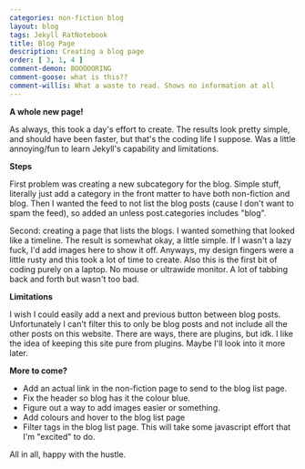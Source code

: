 ```yaml
---
categories: non-fiction blog
layout: blog
tags: Jekyll RatNotebook
title: Blog Page
description: Creating a blog page
order: [ 3, 1, 4 ]
comment-demon: BOOOOORING
comment-goose: what is this??
comment-willis: What a waste to read. Shows no information at all
---
```


**A whole new page!**

As always, this took a day's effort to create. The results look pretty simple, and should have been faster, but that's the coding life I suppose. Was a little annoying/fun to learn Jekyll's capability and limitations. 

**Steps**

First problem was creating a new subcategory for the blog. Simple stuff, literally just add a category in the front matter to have both non-fiction and blog. Then I wanted the feed to not list the blog posts (cause I don't want to spam the feed), so added an unless post.categories includes "blog". 

Second: creating a page that lists the blogs. I wanted something that looked like a timeline. The result is somewhat okay, a little simple. If I wasn't a lazy fuck, I'd add images here to show it off. Anyways, my design fingers were a little rusty and this took a lot of time to create. Also this is the first bit of coding purely on a laptop. No mouse or ultrawide monitor. A lot of tabbing back and forth but wasn't too bad. 

**Limitations**

I wish I could easily add a next and previous button between blog posts. Unfortunately I can't filter this to only be blog posts and not include all the other posts on this website. There are ways, there are plugins, but idk. I like the idea of keeping this site pure from plugins. Maybe I'll look into it more later.

**More to come?**

* Add an actual link in the non-fiction page to send to the blog list page.
* Fix the header so blog has it the colour blue.
* Figure out a way to add images easier or something.
* Add colours and hover to the blog list page
* Filter tags in the blog list page. This will take some javascript effort that I'm "excited" to do.

All in all, happy with the hustle.